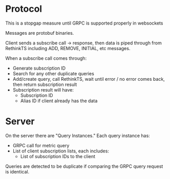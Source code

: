 Protocol
========

This is a stopgap measure until GRPC is supported properly in websockets

Messages are protobuf binaries.

Client sends a subscribe call -> response, then data is piped through from RethinkTS including ADD, REMOVE, INITIAL, etc messages.

When a subscribe call comes through:

 - Generate subscription ID
 - Search for any other duplicate queries
 - Add/create query, call RethinkTS, wait until error / no error comes back, then return subscription result
 - Subscription result will have:
   - Subscription ID
   - Alias ID if client already has the data

Server
======

On the server there are "Query Instances." Each query instance has:

 - GRPC call for metric query
 - List of client subscription lists, each includes:
   - List of subscription IDs to the client

Queries are detected to be duplicate if comparing the GRPC query request is identical.
